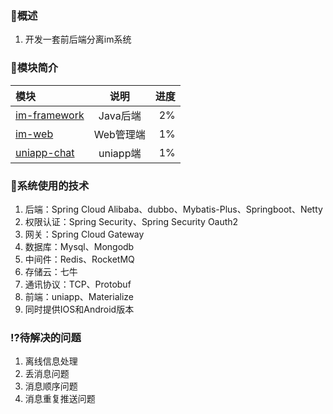 
### 📝概述
1. 开发一套前后端分离im系统
### 📖模块简介
| 模块  | 说明  | 进度 |
| :------------ |:---------------:| -----:|
| [im-framework](https://github.com/XiaoBinNumberOne/chat/tree/master/im-framework/ "Java后端")      | Java后端   | 2% |
| [im-web](https://github.com/XiaoBinNumberOne/chat/tree/master/im-web/ "web端")     | Web管理端              | 1% |
|[uniapp-chat](https://github.com/XiaoBinNumberOne/chat/tree/master/uniapp-chat/ "uniapp端") | uniapp端           | 1% |
### 📔系统使用的技术
1. 后端：Spring Cloud Alibaba、dubbo、Mybatis-Plus、Springboot、Netty
2. 权限认证：Spring Security、Spring Security Oauth2
3. 网关：Spring Cloud Gateway
4. 数据库：Mysql、Mongodb
5. 中间件：Redis、RocketMQ
6. 存储云：七牛
7. 通讯协议：TCP、Protobuf
7. 前端：uniapp、Materialize
8. 同时提供IOS和Android版本

### ⁉待解决的问题 
1. 离线信息处理
2. 丢消息问题
3. 消息顺序问题
4. 消息重复推送问题
